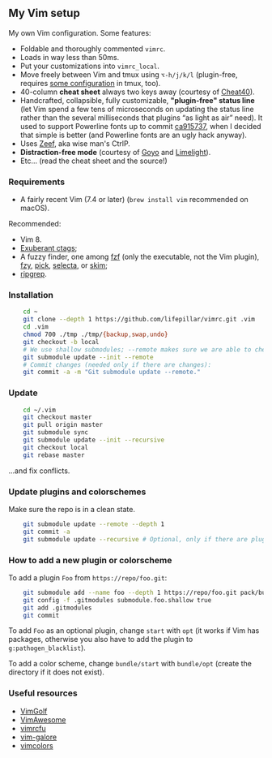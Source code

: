 ## My Vim setup

My own Vim configuration. Some features:

- Foldable and thoroughly commented `vimrc`.
- Loads in way less than 50ms.
- Put your customizations into `vimrc_local`.
- Move freely between Vim and tmux using `⌥-h/j/k/l`
  (plugin-free, requires [some configuration](https://github.com/lifepillar/dotfiles/blob/master/dot-tmux.conf)
  in tmux, too).
- 40-column **cheat sheet** always two keys away (courtesy of
  [Cheat40](https://github.com/lifepillar/vim-cheat40)).
- Handcrafted, collapsible, fully customizable, **"plugin-free" status line**
  (let Vim spend a few tens of microseconds on updating the status line rather
  than the several milliseconds that plugins “as light as air” need). It used to
  support Powerline fonts up to commit
  [ca915737](https://github.com/lifepillar/vimrc/commit/ca9157376be876b030e5306adf38efd7093b870a),
  when I decided that simple is better (and Powerline fonts are an ugly hack
  anyway).
- Uses [Zeef](https://github.com/lifepillar/vim-zeef), aka wise man's CtrlP.
- **Distraction-free mode** (courtesy of
  [Goyo](https://github.com/junegunn/goyo.vim) and
  [Limelight](https://github.com/junegunn/limelight.vim)).
- Etc... (read the cheat sheet and the source!)


### Requirements

- A fairly recent Vim (7.4 or later) (`brew install vim` recommended on macOS).

Recommended:

- Vim 8.
- [Exuberant ctags](http://ctags.sourceforge.net);
- A fuzzy finder, one among
  [fzf](https://github.com/junegunn/fzf) (only the executable, not the Vim plugin),
  [fzy](https://github.com/jhawthorn/fzy),
  [pick](https://github.com/calleerlandsson/pick),
  [selecta](https://github.com/garybernhardt/selecta), or
  [skim](https://github.com/lotabout/skim);
- [ripgrep](https://github.com/BurntSushi/ripgrep).


### Installation

```sh
    cd ~
    git clone --depth 1 https://github.com/lifepillar/vimrc.git .vim
    cd .vim
    chmod 700 ./tmp ./tmp/{backup,swap,undo}
    git checkout -b local
    # We use shallow submodules; --remote makes sure we are able to check them out:
    git submodule update --init --remote
    # Commit changes (needed only if there are changes):
    git commit -a -m "Git submodule update --remote."
```


### Update

```sh
    cd ~/.vim
    git checkout master
    git pull origin master
    git submodule sync
    git submodule update --init --recursive
    git checkout local
    git rebase master
```

…and fix conflicts.


### Update plugins and colorschemes

Make sure the repo is in a clean state.

```sh
    git submodule update --remote --depth 1
    git commit -a
    git submodule update --recursive # Optional, only if there are plugins with submodules
```


### How to add a new plugin or colorscheme

To add a plugin `Foo` from `https://repo/foo.git`:

```sh
    git submodule add --name foo --depth 1 https://repo/foo.git pack/bundle/start/foo
    git config -f .gitmodules submodule.foo.shallow true
    git add .gitmodules
    git commit
```

To add `Foo` as an optional plugin, change `start` with `opt` (it works if Vim
has packages, otherwise you also have to add the plugin to
`g:pathogen_blacklist`).

To add a color scheme, change `bundle/start` with `bundle/opt` (create the
directory if it does not exist).


### Useful resources

- [VimGolf](https://vimgolf.com)
- [VimAwesome](https://vimawesome.com)
- [vimrcfu](https://vimrcfu.com)
- [vim-galore](https://github.com/mhinz/vim-galore)
- [vimcolors](https://vimcolors.com)

